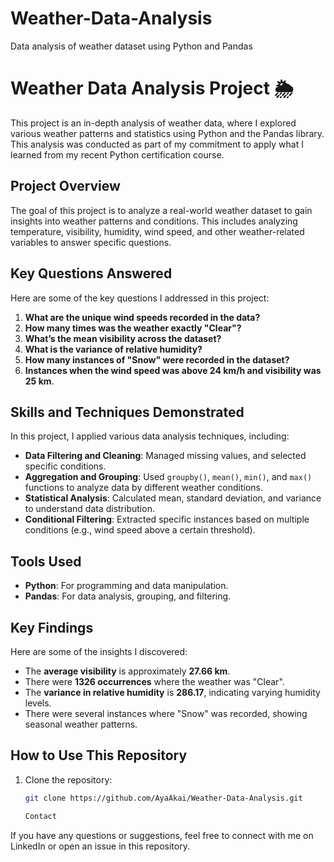 # Weather-Data-Analysis
Data analysis of weather dataset using Python and Pandas
# Weather Data Analysis Project 🌦️

This project is an in-depth analysis of weather data, where I explored various weather patterns and statistics using Python and the Pandas library. This analysis was conducted as part of my commitment to apply what I learned from my recent Python certification course. 

## Project Overview
The goal of this project is to analyze a real-world weather dataset to gain insights into weather patterns and conditions. This includes analyzing temperature, visibility, humidity, wind speed, and other weather-related variables to answer specific questions.

## Key Questions Answered
Here are some of the key questions I addressed in this project:

1. **What are the unique wind speeds recorded in the data?**
2. **How many times was the weather exactly "Clear"?**
3. **What’s the mean visibility across the dataset?**
4. **What is the variance of relative humidity?**
5. **How many instances of "Snow" were recorded in the dataset?**
6. **Instances when the wind speed was above 24 km/h and visibility was 25 km**.

## Skills and Techniques Demonstrated
In this project, I applied various data analysis techniques, including:

- **Data Filtering and Cleaning**: Managed missing values, and selected specific conditions.
- **Aggregation and Grouping**: Used `groupby()`, `mean()`, `min()`, and `max()` functions to analyze data by different weather conditions.
- **Statistical Analysis**: Calculated mean, standard deviation, and variance to understand data distribution.
- **Conditional Filtering**: Extracted specific instances based on multiple conditions (e.g., wind speed above a certain threshold).

## Tools Used
- **Python**: For programming and data manipulation.
- **Pandas**: For data analysis, grouping, and filtering.

## Key Findings
Here are some of the insights I discovered:

- The **average visibility** is approximately **27.66 km**.
- There were **1326 occurrences** where the weather was "Clear".
- The **variance in relative humidity** is **286.17**, indicating varying humidity levels.
- There were several instances where "Snow" was recorded, showing seasonal weather patterns.

## How to Use This Repository
1. Clone the repository:
   ```bash
   git clone https://github.com/AyaAkai/Weather-Data-Analysis.git

   Contact
If you have any questions or suggestions, feel free to connect with me on LinkedIn or open an issue in this repository.
